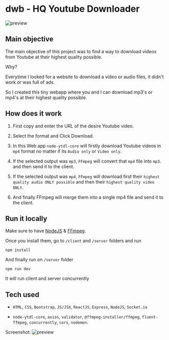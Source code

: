# dwb - HQ Youtube Downloader

![preview](https://i.imgur.com/2NUU3vd.png)

## Main objective

The main objective of this project was to find a way to download videos from Youtube at their highest quality possible.

Why?

Everytime I looked for a website to download a video or audio files, it didn't work or was full of ads.

So I created this tiny webapp where you and I can download mp3's or mp4's at their highest quality possible.

## How does it work

1. First copy and enter the URL of the desire Youtube video.

2. Select the format and Click Download.

3. In this Web app `node-ytdl-core` will firstly download Youtube videos in `mp4` format no matter if its `Audio only` or `Video only`.

4. If the selected output was `mp3`, `FFmpeg` will convert that `mp4` file into `mp3`. and then send it to the client.

5. If the selected output was `mp4`, `FFmpeg` will download first their `highest quality audio ONLY possible` and then their `highest quality video ONLY`.

6. And finally FFmpeg will merge them into a single mp4 file and send it to the client.

## Run it locally

Make sure to have [NodeJS](https://nodejs.org/en/) & [FFmpeg](https://ffmpeg.org/).

Once you install them, go to `/client` and `/server` folders and run

    npm install

And finally run on `/server` folder

    npm run dev

It will run client and server concurrently

## Tech used

* `HTML`, `CSS`, `Bootstrap`, `JS/JSX`, `ReactJS`, `Express`, `NodeJS`, `Socket.io`

* `node-ytdl-core`, `axios`, `validator`, `@ffmpeg-installer/ffmpeg`, `fluent-ffmpeg`, `concurrently`, `cors`, `nodemon`.

Screenshot:
![preview](https://i.imgur.com/ResmxWa.png)
